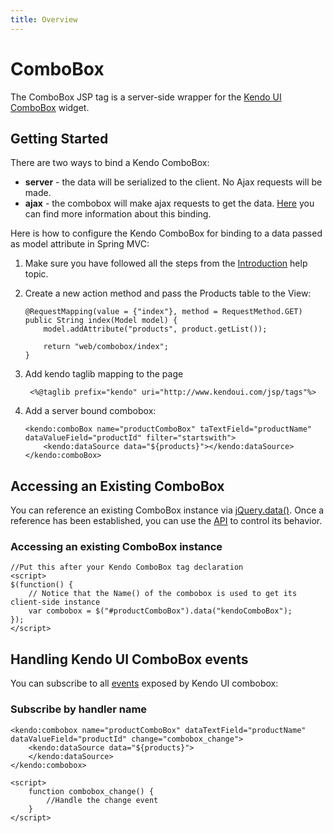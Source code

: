 ```yaml
---
title: Overview
---
```


# ComboBox

The ComboBox JSP tag is a server-side wrapper for the [Kendo UI ComboBox](/api/web/combobox) widget.

## Getting Started

There are two ways to bind a Kendo ComboBox:

*   **server** - the data will be serialized to the client. No Ajax requests will be made.
*   **ajax** - the combobox will make ajax requests to get the data. [Here](/using-kendo-with/jsp/tags/combobox/ajax-binding) you can find more information about this binding.

Here is how to configure the Kendo ComboBox for binding to a data passed as model attribute in Spring MVC:

1.  Make sure you have followed all the steps from the [Introduction](/using-kendo-with/jsp/introduction) help topic.

2.  Create a new action method and pass the Products table to the View:

        @RequestMapping(value = {"index"}, method = RequestMethod.GET)
        public String index(Model model) {
            model.addAttribute("products", product.getList());

            return "web/combobox/index";
        }

3. Add kendo taglib mapping to the page

        <%@taglib prefix="kendo" uri="http://www.kendoui.com/jsp/tags"%>

4.  Add a server bound combobox:

        <kendo:comboBox name="productComboBox" taTextField="productName" dataValueField="productId" filter="startswith">
            <kendo:dataSource data="${products}"></kendo:dataSource>
        </kendo:comboBox>

## Accessing an Existing ComboBox

You can reference an existing ComboBox instance via [jQuery.data()](http://api.jquery.com/jQuery.data/).
Once a reference has been established, you can use the [API](/api/web/combobox#methods) to control its behavior.

### Accessing an existing ComboBox instance

    //Put this after your Kendo ComboBox tag declaration
    <script>
    $(function() {
        // Notice that the Name() of the combobox is used to get its client-side instance
        var combobox = $("#productComboBox").data("kendoComboBox");
    });
    </script>

## Handling Kendo UI ComboBox events

You can subscribe to all [events](/api/web/combobox#events) exposed by Kendo UI combobox:

### Subscribe by handler name

    <kendo:combobox name="productComboBox" dataTextField="productName" dataValueField="productId" change="combobox_change">
        <kendo:dataSource data="${products}">
        </kendo:dataSource>
    </kendo:combobox>

    <script>
        function combobox_change() {
            //Handle the change event
        }
    </script>
